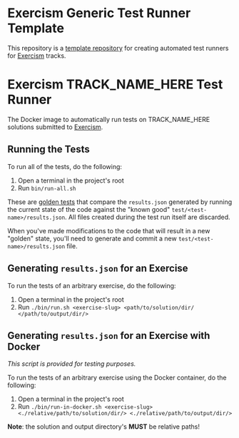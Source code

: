 # Exercism Generic Test Runner Template

This repository is a [template repository](https://help.github.com/en/github/creating-cloning-and-archiving-repositories/creating-a-template-repository) for creating automated test runners for [Exercism] tracks.

# Exercism TRACK_NAME_HERE Test Runner

The Docker image to automatically run tests on TRACK_NAME_HERE solutions submitted to [Exercism].

## Running the Tests
To run all of the tests, do the following:
1. Open a terminal in the project's root
2. Run `bin/run-all.sh`

These are [golden tests][golden] that compare the `results.json` generated by running the current state of the code against the "known good" `test/<test-name>/results.json`. All files created during the test run itself are discarded.

When you've made modifications to the code that will result in a new "golden" state, you'll need to generate and commit a new `test/<test-name>/results.json` file.

## Generating `results.json` for an Exercise
To run the tests of an arbitrary exercise, do the following:
1. Open a terminal in the project's root
2. Run `./bin/run.sh <exercise-slug> <path/to/solution/dir/ </path/to/output/dir/>`

##  Generating `results.json` for an Exercise with Docker
*This script is provided for testing purposes.*

To run the tests of an arbitrary exercise using the Docker container, do the following:
1. Open a terminal in the project's root
2. Run `./bin/run-in-docker.sh <exercise-slug> <./relative/path/to/solution/dir/> <./relative/path/to/output/dir/>`

**Note**: the solution and output directory's **MUST** be relative paths!

  [golden]: https://ro-che.info/articles/2017-12-04-golden-tests
  [Exercism]: https://exercism.io